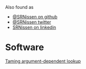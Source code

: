Also found as

- [@SRNissen on github](github.com/SRNissen/)
- [@SRNissen twitter](https:://www.twitter.com/SRNissen/)
- [SRNissen on linkedin](https://www.linkedin.com/in/srnissen/)

# Software

[Taming argument-dependent lookup](https://srnissen.dk/taming_argument_dependent_lookup)
